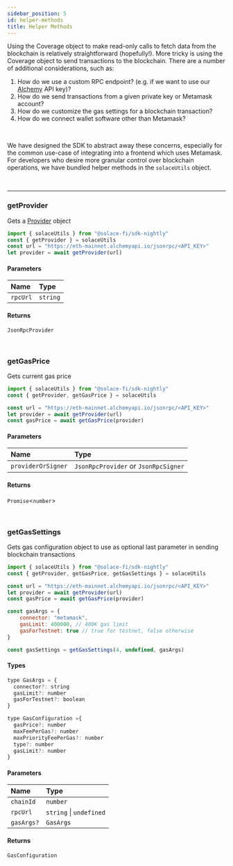 ```yaml
---
sidebar_position: 5
id: helper-methods
title: Helper Methods
---
```


Using the Coverage object to make read-only calls to fetch data from the blockchain is relatively straightforward (hopefully!). More tricky is using the Coverage object to send transactions to the blockchain. There are a number of additional considerations, such as:


1. How do we use a custom RPC endpoint? (e.g. if we want to use our [Alchemy](https://www.alchemy.com/) API key)?
2. How do we send transactions from a given private key or Metamask account?
3. How do we customize the gas settings for a blockchain transaction?
4. How do we connect wallet software other than Metamask?

<br/>

We have designed the SDK to abstract away these concerns, especially for the common use-case of integrating into a frontend which uses Metamask. For developers who desire more granular control over blockchain operations, we have bundled helper methods in the `solaceUtils` object.

<br/>

---

### **getProvider**

Gets a [Provider](https://docs.ethers.io/v5/api/providers/) object

```js
import { solaceUtils } from "@solace-fi/sdk-nightly"
const { getProvider } = solaceUtils
const url = "https://eth-mainnet.alchemyapi.io/jsonrpc/<API_KEY>"
let provider = await getProvider(url)
```

#### Parameters

| Name | Type |
| :------ | :------ |
| `rpcUrl` | `string` |

#### Returns

`JsonRpcProvider`

<br/>

### **getGasPrice**

Gets current gas price

```js
import { solaceUtils } from "@solace-fi/sdk-nightly"
const { getProvider, getGasPrice } = solaceUtils

const url = "https://eth-mainnet.alchemyapi.io/jsonrpc/<API_KEY>"
let provider = await getProvider(url)
const gasPrice = await getGasPrice(provider)
```

#### Parameters

| Name | Type |
| :------ | :------ |
| `providerOrSigner` | `JsonRpcProvider` or `JsonRpcSigner` |

#### Returns

`Promise`<`number`>

<br/>

### **getGasSettings**

Gets gas configuration object to use as optional last parameter in sending blockchain transactions

```js
import { solaceUtils } from "@solace-fi/sdk-nightly"
const { getProvider, getGasPrice, getGasSettings } = solaceUtils

const url = "https://eth-mainnet.alchemyapi.io/jsonrpc/<API_KEY>"
let provider = await getProvider(url)
const gasPrice = await getGasPrice(provider)

const gasArgs = {
    connector: "metamask",
    gasLimit: 400000, // 400K gas limit
    gasForTestnet: true // true for testnet, false otherwise
}

const gasSettings = getGasSettings(4, undefined, gasArgs)

```

#### Types

```js
type GasArgs = {
  connector?: string
  gasLimit?: number
  gasForTestnet?: boolean
}
```

```js
type GasConfiguration ={
  gasPrice?: number
  maxFeePerGas?: number
  maxPriorityFeePerGas?: number
  type?: number
  gasLimit?: number
}
```

#### Parameters

| Name | Type |
| :------ | :------ |
| `chainId` | `number` |
| `rpcUrl`| `string` \| `undefined` |
| `gasArgs?` | `GasArgs` |

#### Returns

`GasConfiguration`
